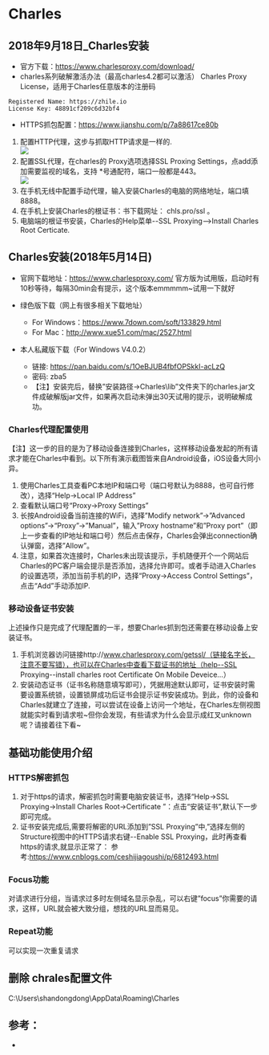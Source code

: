 # Charles

## 2018年9月18日_Charles安装
- 官方下载：https://www.charlesproxy.com/download/
- charles系列破解激活办法（最高charles4.2都可以激活）
Charles Proxy License，适用于Charles任意版本的注册码
```
Registered Name: https://zhile.io
License Key: 48891cf209c6d32bf4
```
- HTTPS抓包配置：https://www.jianshu.com/p/7a88617ce80b 
1. 配置HTTP代理，这步与抓取HTTP请求是一样的.<br/>
![](http://cloudnotes.nos-eastchina1.126.net/20180918111600-506999.jpg)
2. 配置SSL代理，在charles的 Proxy选项选择SSL Proxing Settings，点add添加需要监视的域名，支持 *号通配符，端口一般都是443。<br/>
![](http://cloudnotes.nos-eastchina1.126.net/20180918111817-848078.jpg)
3. 在手机无线中配置手动代理，输入安装Charles的电脑的网络地址，端口填8888。
4. 在手机上安装Charles的根证书：书下载网址： chls.pro/ssl 。
5. 电脑端的根证书安装，Charles的Help菜单--SSL Proxying-->Install Charles Root Certicate.

## Charles安装(2018年5月14日)
- 官网下载地址：https://www.charlesproxy.com/
官方版为试用版，启动时有10秒等待，每隔30min会有提示，这个版本emmmmm~试用一下就好
- 绿色版下载（网上有很多相关下载地址）
    - For Windows：https://www.7down.com/soft/133829.html
    - For Mac：http://www.xue51.com/mac/2527.html

- 本人私藏版下载（For Windows V4.0.2）
    - 链接: https://pan.baidu.com/s/1OeBJUB4fbfOPSkkI-acLzQ 
    - 密码: zba5
    - 【注】安装完后，替换”安装路径->Charles\lib”文件夹下的charles.jar文件成破解版jar文件，如果再次启动未弹出30天试用的提示，说明破解成功。

### Charles代理配置使用
【注】这一步的目的是为了移动设备连接到Charles，这样移动设备发起的所有请求才能在Charles中看到。以下所有演示截图皆来自Android设备，iOS设备大同小异。

1. 使用Charles工具查看PC本地IP和端口号（端口号默认为8888，也可自行修改），选择“Help->Local IP Address”
2. 查看默认端口号“Proxy->Proxy Settings”
3. 长按Android设备当前连接的WiFi，选择”Modify network”->”Advanced options”->“Proxy”->”Manual”，输入”Proxy hostname”和”Proxy port”（即上一步查看的IP地址和端口号）然后点击保存，Charles会弹出connection确认弹窗，选择”Allow”。
4. 注意，如果首次连接时，Charles未出现该提示，手机随便开个一个网站后Charles的PC客户端会提示是否添加，选择允许即可。或者手动进入Charles的设置选项，添加当前手机的IP，选择“Proxy->Access Control Settings”，点击“Add”手动添加IP.

###  移动设备证书安装
上述操作只是完成了代理配置的一半，想要Charles抓到包还需要在移动设备上安装证书。
1. 手机浏览器访问链接http://www.charlesproxy.com/getssl/（链接名字长，注意不要写错），也可以在Charles中查看下载证书的地址（help--SSL Proxying--install charles root Certificate On Mobile Deveice...）
2. 安装动态证书（证书名称随意填写即可），凭据用途默认即可，证书安装时需要设置系统锁，设置锁屏成功后证书会提示证书安装成功。到此，你的设备和Charles就建立了连接，可以尝试在设备上访问一个地址，在Charles左侧视图就能实时看到请求啦~但你会发现，有些请求为什么会显示成红叉unknown呢？请接着往下看~


## 基础功能使用介绍
### HTTPS解密抓包
1. 对于https的请求，解密抓包时需要电脑安装证书，选择“Help->SSL Proxying->Install Charles Root->Certificate ”：点击“安装证书”,默认下一步即可完成。
2. 证书安装完成后,需要将解密的URL添加到”SSL Proxying”中,”选择左侧的Structure视图中的HTTPS请求右键--Enable SSL Proxying，此时再查看https的请求,就显示正常了：
参考:https://www.cnblogs.com/ceshijiagoushi/p/6812493.html 

### Focus功能
对请求进行分组，当请求过多时左侧域名显示杂乱，可以右键”focus”你需要的请求，这样，URL就会被大致分组，想找的URL显而易见。

### Repeat功能
可以实现一次重复请求


## 删除 chrales配置文件
C:\Users\shandongdong\AppData\Roaming\Charles


## 参考：
-